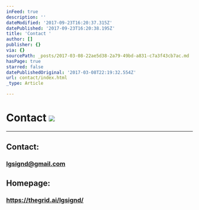 ```yaml
---
inFeed: true
description: ''
dateModified: '2017-09-23T16:20:37.315Z'
datePublished: '2017-09-23T16:20:38.195Z'
title: 'Contact '
author: []
publisher: {}
via: {}
sourcePath: _posts/2017-03-08-22ae5d38-2a79-49bd-a831-c7a3f43cb7ac.md
hasPage: true
starred: false
datePublishedOriginal: '2017-03-08T22:19:32.554Z'
url: contact/index.html
_type: Article

---
```

# Contact ![](https://s3-us-west-2.amazonaws.com/the-grid-img/p/e5183191ef1f4db2a6c6cfe2a2591a2e8a88f603.jpg)

---

## Contact:

### lgsignd@gmail.com

## Homepage:

### https://thegrid.ai/lgsignd/